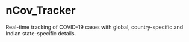 # nCov_Tracker
Real-time tracking of COVID-19 cases with global, country-specific and Indian state-specific details.
